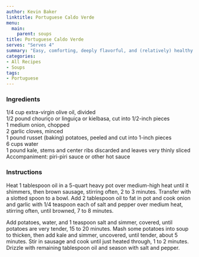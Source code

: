 ```yaml
---
author: Kevin Baker
linktitle: Portuguese Caldo Verde
menu:
  main:
    parent: soups
title: Portuguese Caldo Verde
serves: "Serves 4"
summary: "Easy, comforting, deeply flavorful, and (relatively) healthy with a wealth of greens."
categories:
- All Recipes
- Soups
tags:
- Portuguese
---
```

### Ingredients

<div class="ingredient-list">

1/4 cup extra-virgin olive oil, divided  
1/2 pound chouriço or linguiça or kielbasa, cut into 1/2-inch pieces  
1 medium onion, chopped  
2 garlic cloves, minced  
1 pound russet (baking) potatoes, peeled and cut into 1-inch pieces  
6 cups water  
1 pound kale, stems and center ribs discarded and leaves very thinly sliced  
Accompaniment: piri-piri sauce or other hot sauce  

</div>

### Instructions

Heat 1 tablespoon oil in a 5-quart heavy pot over medium-high heat until it shimmers, then brown sausage, stirring often, 2 to 3 minutes. Transfer with a slotted spoon to a bowl. Add 2 tablespoon oil to fat in pot and cook onion and garlic with 1/4 teaspoon each of salt and pepper over medium heat, stirring often, until browned, 7 to 8 minutes.

Add potatoes, water, and 1 teaspoon salt and simmer, covered, until potatoes are very tender, 15 to 20 minutes. Mash some potatoes into soup to thicken, then add kale and simmer, uncovered, until tender, about 5 minutes. Stir in sausage and cook until just heated through, 1 to 2 minutes. Drizzle with remaining tablespoon oil and season with salt and pepper.